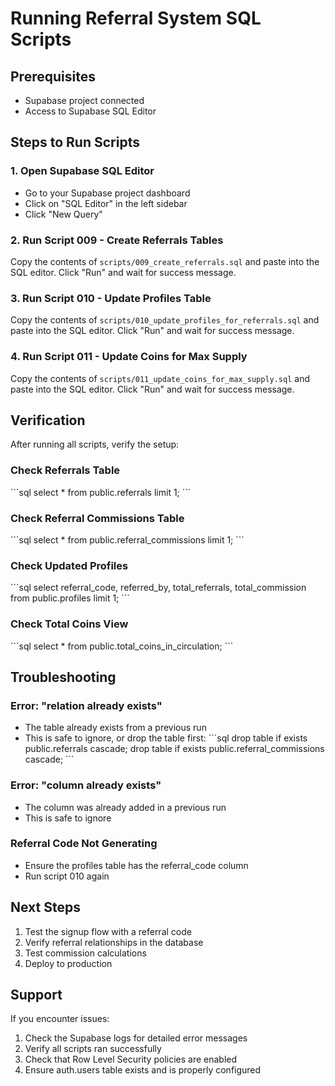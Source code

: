 # Running Referral System SQL Scripts

## Prerequisites
- Supabase project connected
- Access to Supabase SQL Editor

## Steps to Run Scripts

### 1. Open Supabase SQL Editor
- Go to your Supabase project dashboard
- Click on "SQL Editor" in the left sidebar
- Click "New Query"

### 2. Run Script 009 - Create Referrals Tables
Copy the contents of `scripts/009_create_referrals.sql` and paste into the SQL editor.
Click "Run" and wait for success message.

### 3. Run Script 010 - Update Profiles Table
Copy the contents of `scripts/010_update_profiles_for_referrals.sql` and paste into the SQL editor.
Click "Run" and wait for success message.

### 4. Run Script 011 - Update Coins for Max Supply
Copy the contents of `scripts/011_update_coins_for_max_supply.sql` and paste into the SQL editor.
Click "Run" and wait for success message.

## Verification

After running all scripts, verify the setup:

### Check Referrals Table
\`\`\`sql
select * from public.referrals limit 1;
\`\`\`

### Check Referral Commissions Table
\`\`\`sql
select * from public.referral_commissions limit 1;
\`\`\`

### Check Updated Profiles
\`\`\`sql
select referral_code, referred_by, total_referrals, total_commission 
from public.profiles limit 1;
\`\`\`

### Check Total Coins View
\`\`\`sql
select * from public.total_coins_in_circulation;
\`\`\`

## Troubleshooting

### Error: "relation already exists"
- The table already exists from a previous run
- This is safe to ignore, or drop the table first:
\`\`\`sql
drop table if exists public.referrals cascade;
drop table if exists public.referral_commissions cascade;
\`\`\`

### Error: "column already exists"
- The column was already added in a previous run
- This is safe to ignore

### Referral Code Not Generating
- Ensure the profiles table has the referral_code column
- Run script 010 again

## Next Steps

1. Test the signup flow with a referral code
2. Verify referral relationships in the database
3. Test commission calculations
4. Deploy to production

## Support

If you encounter issues:
1. Check the Supabase logs for detailed error messages
2. Verify all scripts ran successfully
3. Check that Row Level Security policies are enabled
4. Ensure auth.users table exists and is properly configured
